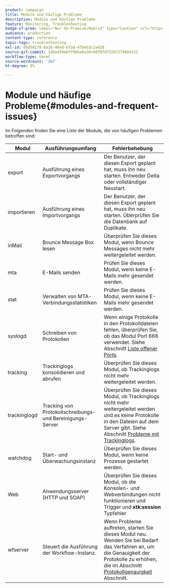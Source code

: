 ```yaml
---
product: campaign
title: Module und häufige Probleme
description: Module und häufige Probleme
feature: Monitoring, Troubleshooting
badge-v7-prem: label="Nur On-Premise/Hybrid" type="Caution" url="https://experienceleague.adobe.com/docs/campaign-classic/using/installing-campaign-classic/architecture-and-hosting-models/hosting-models-lp/hosting-models.html?lang=de" tooltip="Gilt nur für Hybrid- und On-Premise-Bereitstellungen"
audience: production
content-type: reference
topic-tags: troubleshooting
exl-id: dbd50178-0a16-46ed-bfad-47beb3c2a420
source-git-commit: 14ba450ebff9bba6a36c0df07d715b7279604222
workflow-type: tm+mt
source-wordcount: '267'
ht-degree: 9%

---
```


# Module und häufige Probleme{#modules-and-frequent-issues}



Im Folgenden finden Sie eine Liste der Module, die von häufigen Problemen betroffen sind:

<table> 
 <thead> 
  <tr> 
   <th> Modul </th> 
   <th> Ausführungsumfang </th> 
   <th> Fehlerbehebung </th> 
  </tr> 
 </thead> 
 <tbody> 
  <tr> 
   <td> export </td> 
   <td> Ausführung eines Exportvorgangs<br /> </td> 
   <td> Der Benutzer, der diesen Export geplant hat, muss ihn neu starten. Entweder Delta oder vollständiger Neustart.<br /> </td> 
  </tr> 
  <tr> 
   <td> importieren </td> 
   <td> Ausführung eines Importvorgangs<br /> </td> 
   <td> Der Benutzer, der diesen Export geplant hat, muss ihn neu starten. Überprüfen Sie die Datenbank auf Duplikate.<br /> </td> 
  </tr> 
  <tr> 
   <td> inMail </td> 
   <td> Bounce Message Box lesen<br /> </td> 
   <td> Überprüfen Sie dieses Modul, wenn Bounce Messages nicht mehr weitergeleitet werden.<br /> </td> 
  </tr> 
  <tr> 
   <td> mta </td> 
   <td> E-Mails senden<br /> </td> 
   <td> Prüfen Sie dieses Modul, wenn keine E-Mails mehr gesendet werden.<br /> </td> 
  </tr> 
  <tr> 
   <td> stat </td> 
   <td> Verwalten von MTA-Verbindungsstatistiken<br /> </td> 
   <td> Prüfen Sie dieses Modul, wenn keine E-Mails mehr gesendet werden.<br /> </td> 
  </tr> 
  <tr> 
   <td> syslogd </td> 
   <td> Schreiben von Protokollen<br /> </td> 
   <td> Wenn einige Protokolle in den Protokolldateien fehlen, überprüfen Sie, ob das Modul Port 666 verwendet. Siehe Abschnitt <a href="../../production/using/general-architecture.md#list-of-open-ports" target="_blank">Liste offener Ports</a>.<br /> </td> 
  </tr> 
  <tr> 
   <td> tracking </td> 
   <td> Trackinglogs konsolidieren und abrufen<br /> </td> 
   <td> Überprüfen Sie dieses Modul, ob Trackinglogs nicht mehr weitergeleitet werden.<br /> </td> 
  </tr> 
  <tr> 
   <td> trackinglogd </td> 
   <td> Tracking von Protokollschreibungs- und Bereinigungs-Server<br /> </td> 
   <td> Überprüfen Sie dieses Modul, ob Trackinglogs nicht mehr weitergeleitet werden und es keine Protokolle in den Dateien auf dem Server gibt. Siehe Abschnitt <a href="../../production/using/tracking-logs-issues.md" target="_blank">Probleme mit Trackinglogs</a>.<br /> </td> 
  </tr> 
  <tr> 
   <td> watchdog </td> 
   <td> Start- und Überwachungsinstanz<br /> </td> 
   <td> Überprüfen Sie dieses Modul, wenn keine Prozesse gestartet werden.<br /> </td> 
  </tr> 
  <tr> 
   <td> Web </td> 
   <td> Anwendungsserver (HTTP und SOAP)<br /> </td> 
   <td> Überprüfen Sie dieses Modul, ob die Konsolen- und Webverbindungen nicht funktionieren und Trigger und <strong>xtk:session</strong> Typfehler<br /> </td> 
  </tr> 
  <tr> 
   <td> wfserver </td> 
   <td> Steuert die Ausführung der Workflow-Instanz.<br /> </td> 
   <td> Wenn Probleme auftreten, starten Sie dieses Modul neu. Wenden Sie bei Bedarf das Verfahren an, um die Genauigkeit der Protokolle zu erhöhen, die im Abschnitt <a href="../../production/using/log-precision.md" target="_blank">Protokollgenauigkeit</a> Abschnitt.<br /> </td> 
  </tr> 
 </tbody> 
</table>
